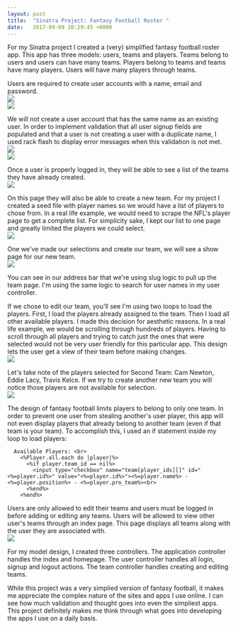 ```yaml
---
layout: post
title:  "Sinatra Project: Fantasy Football Roster "
date:   2017-09-09 20:29:45 +0000
---
```



For my Sinatra project I created a (very) simplified fantasy football roster app.  This app has three models: users, teams and players.  Teams belong to users and users can have many teams.  Players belong to teams and teams have many players.  Users will have many players through teams.  

Users are required to create user accounts with a name, email and password.  <br>
![](http://imgur.com/hWxr453.png)<br>
![](http://imgur.com/6UWlFqC.png)<br>


We will not create a user account that has the same name as an existing user.  In order to implement validation that all user signup fields are populated and that a user is not creating a user with a duplicate name, I used rack flash to display error messages when this validation is not met.<br>
![](http://i.imgur.com/4fTMbbU.png)<br>
![](http://i.imgur.com/kU09gLW.png)<br>

Once a user is properly logged in, they will be able to see a list of the teams they have already created.<br>
![](http://i.imgur.com/nwzdI55.png)<br>

On this page they will also be able to create a new team.  For my project I created a seed file with player names so we would have a list of players to chose from. In a real life example, we would need to scrape the NFL's player page to get a complete list.  For simplicity sake, I kept our list to one page and greatly limited the players we could select.<br>
![](http://i.imgur.com/QeKlYy9.png)<br>

One we've made our selections and create our team, we will see a show page for our new team.<br>
![](http://i.imgur.com/wUnwSEG.png)<br>

You can see in our address bar that we're using slug logic to pull up the team page. I'm using the same logic to search for user names in my user controller. <br>

If we chose to edit our team, you'll see I'm using two loops to load the players.  First, I load the players already assigned to the team.  Then I load all other available players.  I made this decision for aesthetic reasons.  In a real life example, we would be scrolling through hundreds of players.  Having to scroll through all players and trying to catch just the ones that were selected would not be very user friendly for this particular app. This design lets the user get a view of their team before making changes. <br>
![](http://i.imgur.com/wwbp5sI.png)<br>

Let's take note of the players selected for Second Team: Cam Newton, Eddie Lacy, Travis Kelce. If we try to create another new team you will notice those players are not available for selection.<br>
![](http://i.imgur.com/gRF2Uha.png)<br>

The design of fantasy football limits players to belong to only one team.  In order to prevent one user from stealing another's user player, this app will not even display players that already belong to another team (even if that team is your team).  To accomplish this, I used an if statement inside my loop to load players:
```
  Available Players: <br>
    <%Player.all.each do |player|%>
      <%if player.team_id == nil%>
        <input type="checkbox" name="team[player_ids][]" id="<%=player.id%>" value="<%=player.id%>"><%=player.name%> - <%=player.position%> - <%=player.pro_team%><br>
      <%end%>
    <%end%>
```

Users are only allowed to edit their teams and users must be logged in before adding or editing any teams.  Users will be allowed to view other user's teams through an index page.  This page displays all teams along with the user they are associated with.<br>
![](http://i.imgur.com/JxVmu68.png)<br>

For my model design, I created three controllers.  The application controller handles the index and homepage. The user controller handles all login, signup and logout actions.  The team controller handles creating and editing teams. <br>

While this project was a very simplied version of fantasy football, it makes me appreciate the complex nature of the sites and apps I use online.  I can see how much validation and thought goes into even the simpliest apps. This project definitely makes me think through what goes into developing the apps I use on a daily basis. 

